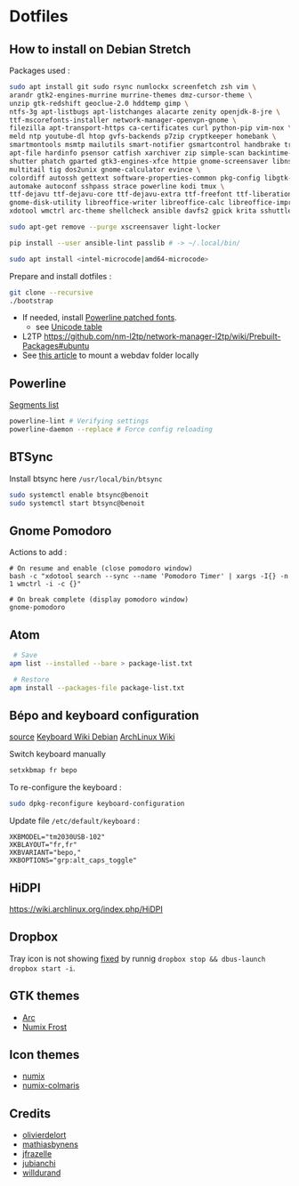 # Dotfiles

## How to install on Debian Stretch

Packages used :

```bash
sudo apt install git sudo rsync numlockx screenfetch zsh vim \
arandr gtk2-engines-murrine murrine-themes dmz-cursor-theme \
unzip gtk-redshift geoclue-2.0 hddtemp gimp \
ntfs-3g apt-listbugs apt-listchanges alacarte zenity openjdk-8-jre \
ttf-mscorefonts-installer network-manager-openvpn-gnome \
filezilla apt-transport-https ca-certificates curl python-pip vim-nox \
meld ntp youtube-dl htop gvfs-backends p7zip cryptkeeper homebank \
smartmontools msmtp mailutils smart-notifier gsmartcontrol handbrake transmission \
apt-file hardinfo psensor catfish xarchiver zip simple-scan backintime-gnome \
shutter phatch gparted gtk3-engines-xfce httpie gnome-screensaver libnss3-tools \
multitail tig dos2unix gnome-calculator evince \
colordiff autossh gettext software-properties-common pkg-config libgtk-3-dev \
automake autoconf sshpass strace powerline kodi tmux \
ttf-dejavu ttf-dejavu-core ttf-dejavu-extra ttf-freefont ttf-liberation \
gnome-disk-utility libreoffice-writer libreoffice-calc libreoffice-impress gnome-shell-pomodoro \
xdotool wmctrl arc-theme shellcheck ansible davfs2 gpick krita sshuttle

sudo apt-get remove --purge xscreensaver light-locker

pip install --user ansible-lint passlib # -> ~/.local/bin/

sudo apt install <intel-microcode|amd64-microcode>
```

Prepare and install dotfiles :

```bash
git clone --recursive
./bootstrap
```

- If needed, install [Powerline patched fonts](https://github.com/powerline/fonts).
    - see [Unicode table](http://unicode-table.com/)
- L2TP https://github.com/nm-l2tp/network-manager-l2tp/wiki/Prebuilt-Packages#ubuntu
- See [this article](http://ajclarkson.co.uk/blog/auto-mount-webdav-raspberry-pi/) to mount a webdav folder locally

## Powerline

[Segments list](http://powerline.readthedocs.io/en/master/configuration/segments.html#segments)

```bash
powerline-lint # Verifying settings
powerline-daemon --replace # Force config reloading
```

## BTSync

Install btsync here `/usr/local/bin/btsync`

```bash
sudo systemctl enable btsync@benoit
sudo systemctl start btsync@benoit
```

## Gnome Pomodoro

Actions to add :

```
# On resume and enable (close pomodoro window)
bash -c "xdotool search --sync --name 'Pomodoro Timer' | xargs -I{} -n 1 wmctrl -i -c {}"

# On break complete (display pomodoro window)
gnome-pomodoro
```

## Atom

```bash
 # Save
apm list --installed --bare > package-list.txt

 # Restore
apm install --packages-file package-list.txt
```

## Bépo and keyboard configuration

[source](https://bepo.fr/wiki/Console_GNU/Linux#Configuration_avanc.C3.A9e)
[Keyboard Wiki Debian](https://wiki.debian.org/fr/Keyboard)
[ArchLinux Wiki](https://wiki.archlinux.org/index.php/Keyboard_configuration_in_Xorg)

Switch keyboard manually

```bash
setxkbmap fr bepo
```

To re-configure the keyboard :

```bash
sudo dpkg-reconfigure keyboard-configuration
```

Update file `/etc/default/keyboard` :

```
XKBMODEL="tm2030USB-102"
XKBLAYOUT="fr,fr"
XKBVARIANT="bepo,"
XKBOPTIONS="grp:alt_caps_toggle"
```

## HiDPI

https://wiki.archlinux.org/index.php/HiDPI


## Dropbox

Tray icon is not showing [fixed](https://askubuntu.com/questions/732967/dropbox-icon-is-not-working-xubuntu-14-04-lts-64) by runnig `dropbox stop && dbus-launch dropbox start -i`.

## GTK themes

- [Arc](https://github.com/horst3180/arc-theme)
- [Numix Frost](https://github.com/Antergos/Numix-Frost)

## Icon themes

- [numix](https://github.com/numixproject/)
- [numix-colmaris](https://labo.olivierdelort.net/colmaris/numix-colmaris.git)

## Credits

- [olivierdelort](https://blog.delort.email/embellir-sa-debian-et-xfce/)
- [mathiasbynens](https://github.com/mathiasbynens/dotfiles)
- [jfrazelle](https://github.com/jfrazelle/dotfiles)
- [jubianchi](https://github.com/jubianchi/dotfiles)
- [willdurand](https://github.com/willdurand/dotfiles)
